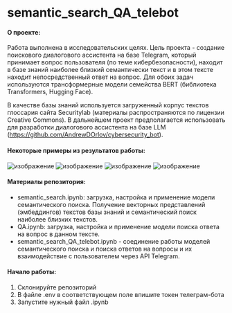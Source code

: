 # semantic_search_QA_telebot

#### О проекте:
Работа выполнена в исследовательских целях. Цель проекта - создание поискового диалогового ассистента на базе Telegram, который принимает вопрос пользователя (по теме кибербезопасности), находит в базе знаний наиболее близкий семантически текст и в этом тексте находит непосредственный ответ на вопрос. Для обоих задач используются трансформерные модели семейства BERT (библиотека Transformers, Hugging Face).

В качестве базы знаний используется загруженный корпус текстов глоссария сайта Securitylab (материалы распространяются по лицензии Creative Commons). В дальнейшем проект предполагается использовать для разработки диалогового ассистента на базе LLM (https://github.com/AndrewDOrlov/cybersecurity_bot).

#### Некоторые примеры из результатов работы:
![изображение](https://github.com/AndrewDOrlov/semantic_search_QA_telebot/assets/116432159/2ce4b1c5-ae7e-496c-92b0-4ab16a811d28)
![изображение](https://github.com/AndrewDOrlov/semantic_search_QA_telebot/assets/116432159/149de7f0-b8e1-49f1-8421-d8fc1831acc1)
![изображение](https://github.com/AndrewDOrlov/semantic_search_QA_telebot/assets/116432159/ad198902-2acc-4d29-adb4-e9a4c1da4ce7)
![изображение](https://github.com/AndrewDOrlov/semantic_search_QA_telebot/assets/116432159/f2d32590-7408-42d1-a248-6dee34811a1b)


#### Материалы репозитория:
- semantic_search.ipynb: загрузка, настройка и применение модели семантического поиска. Получение векторных представлений (эмбеддингов) текстов базы знаний и семантический поиск наиболее близких текстов.
- QA.ipynb: загрузка, настройка и применение модели поиска ответа на вопрос в данном тексте.
- semantic_search_QA_telebot.ipynb - соединение работы моделей семантического поиска и поиска ответов на вопросы и их взаимодействие с пользователем через API Telegram.

#### Начало работы:
1. Склонируйте репозиторий
2. В файле .env в соответствующем поле впишите токен телеграм-бота
3. Запустите нужный файл .ipynb
